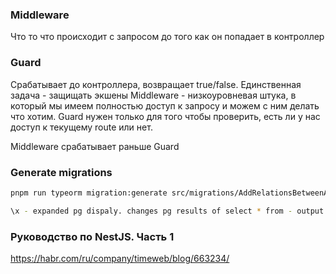 ### Middleware

Что то что происходит с запросом до того как он попадает в контроллер

### Guard

Срабатывает до контроллера, возвращает true/false. Единственная задача - защищать экшены
Middleware - низкоуровневая штука, в который мы имеем полностью доступ к запросу и можем с ним делать что хотим. Guard нужен только для того чтобы проверить, есть ли у нас доступ к текущему route или нет.

Middleware срабатывает раньше Guard

### Generate migrations

```bash
pnpm run typeorm migration:generate src/migrations/AddRelationsBetweenArticleAndUser -d src/typeorm.config.ts
```

```bash
\x - expanded pg dispaly. changes pg results of select * from - output to more readable
```

### Руководство по NestJS. Часть 1

https://habr.com/ru/company/timeweb/blog/663234/

